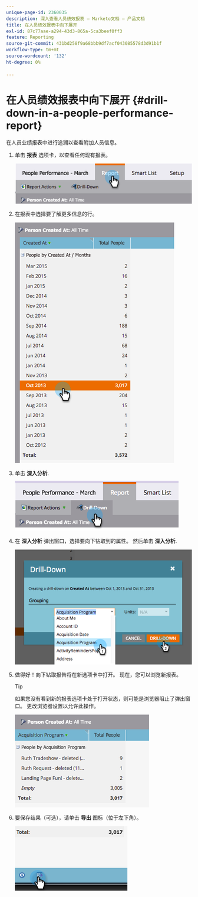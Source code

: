 ```yaml
---
unique-page-id: 2360035
description: 深入查看人员绩效报表 — Marketo文档 — 产品文档
title: 在人员绩效报表中向下展开
exl-id: 87c77aae-a294-43d3-865a-5ca3beef0ff3
feature: Reporting
source-git-commit: 431bd258f9a68bbb9df7acf043085578d3d91b1f
workflow-type: tm+mt
source-wordcount: '132'
ht-degree: 0%

---
```


# 在人员绩效报表中向下展开 {#drill-down-in-a-people-performance-report}

在人员业绩报表中进行追溯以查看附加人员信息。

1. 单击 **报表** 选项卡，以查看任何现有报表。

   ![](assets/one.png)

1. 在报表中选择要了解更多信息的行。

   ![](assets/two.png)

1. 单击 **深入分析**.

   ![](assets/three.png)

1. 在 **深入分析** 弹出窗口，选择要向下钻取到的属性。 然后单击 **深入分析**.

   ![](assets/four.png)

1. 做得好！向下钻取报告将在新选项卡中打开。 现在，您可以浏览新报表。

   >[!TIP]
   >
   >如果您没有看到新的报表选项卡处于打开状态，则可能是浏览器阻止了弹出窗口。 更改浏览器设置以允许此操作。

   ![](assets/five.png)

1. 要保存结果（可选），请单击 **导出** 图标（位于左下角）。

   ![](assets/six.png)
